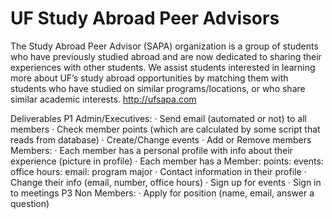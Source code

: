 # UF Study Abroad Peer Advisors

The Study Abroad Peer Advisor (SAPA) organization is a group of students who have previously studied abroad and are now dedicated to sharing their experiences with other students. We assist students interested in learning more about UF’s study abroad opportunities by matching them with students who have studied on similar programs/locations, or who share similar academic interests.
http://ufsapa.com

Deliverables
P1
Admin/Executives:
·       Send email (automated or not) to all members
·       Check member points (which are calculated by some script that reads from database)
·       Create/Change events
·       Add or Remove members
Members:
·       Each member has a personal profile with info about their experience (picture in profile)
·       Each member has a Member: points: events: office hours: email: program major
·       Contact information in their profile
·       Change their info (email, number, office hours)
·       Sign up for events
·       Sign in to meetings
P3
Non Members:
·       Apply for position (name, email, answer a question)
